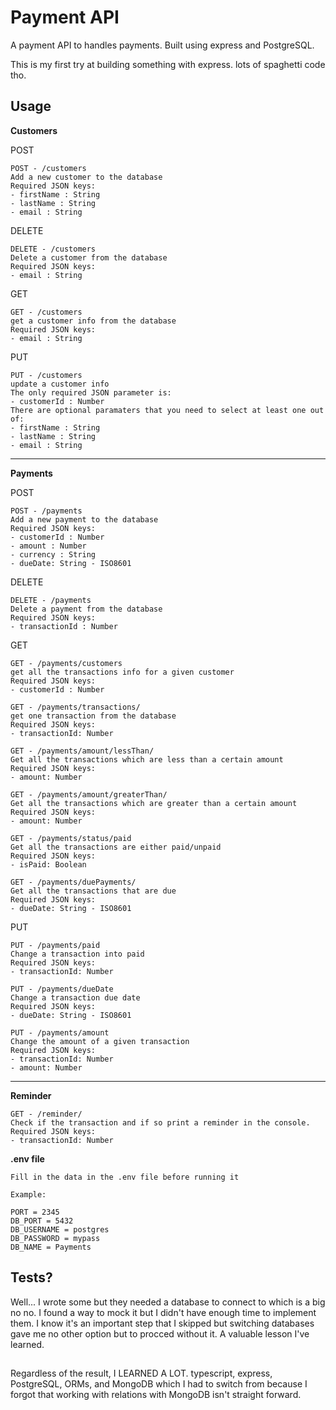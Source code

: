 # Payment API

A payment API to handles payments. Built using express and PostgreSQL.

This is my first try at building something with express. lots of spaghetti code tho.

## Usage
**Customers**

POST
``` 
POST - /customers
Add a new customer to the database
Required JSON keys:
- firstName : String
- lastName : String
- email : String
```

DELETE

```
DELETE - /customers
Delete a customer from the database
Required JSON keys:
- email : String
```

GET

```
GET - /customers
get a customer info from the database
Required JSON keys:
- email : String
```
PUT

```
PUT - /customers
update a customer info
The only required JSON parameter is:
- customerId : Number
There are optional paramaters that you need to select at least one out of:
- firstName : String
- lastName : String
- email : String
```

---

**Payments**

POST
``` 
POST - /payments
Add a new payment to the database
Required JSON keys:
- customerId : Number
- amount : Number
- currency : String
- dueDate: String - ISO8601
```

DELETE

```
DELETE - /payments
Delete a payment from the database
Required JSON keys:
- transactionId : Number
```
GET

```
GET - /payments/customers
get all the transactions info for a given customer
Required JSON keys:
- customerId : Number
```

```
GET - /payments/transactions/
get one transaction from the database
Required JSON keys:
- transactionId: Number
```

```
GET - /payments/amount/lessThan/
Get all the transactions which are less than a certain amount
Required JSON keys:
- amount: Number
```

```
GET - /payments/amount/greaterThan/
Get all the transactions which are greater than a certain amount
Required JSON keys:
- amount: Number
```

```
GET - /payments/status/paid
Get all the transactions are either paid/unpaid
Required JSON keys:
- isPaid: Boolean
```

```
GET - /payments/duePayments/
Get all the transactions that are due
Required JSON keys:
- dueDate: String - ISO8601
```



PUT

```
PUT - /payments/paid
Change a transaction into paid
Required JSON keys:
- transactionId: Number
```

```
PUT - /payments/dueDate
Change a transaction due date
Required JSON keys:
- dueDate: String - ISO8601
```
```
PUT - /payments/amount
Change the amount of a given transaction
Required JSON keys:
- transactionId: Number
- amount: Number
```
---

**Reminder**

```
GET - /reminder/
Check if the transaction and if so print a reminder in the console.
Required JSON keys:
- transactionId: Number
```

**.env file**
```
Fill in the data in the .env file before running it

Example:

PORT = 2345
DB_PORT = 5432
DB_USERNAME = postgres
DB_PASSWORD = mypass
DB_NAME = Payments

```

## Tests?
Well... I wrote some but they needed a database to connect to which is a big no no. I found a way to mock it but I didn't have enough time to implement them.
I know it's an important step that I skipped but switching databases gave me no other option but to procced without it. A valuable lesson I've learned.  
##
Regardless of the result, I LEARNED A LOT. typescript, express, PostgreSQL, ORMs, and MongoDB which I had to switch from because I forgot that working with relations with MongoDB isn't straight forward.
 
